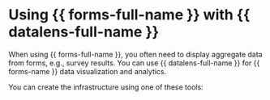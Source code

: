 # Using {{ forms-full-name }} with {{ datalens-full-name }}

When using {{ forms-full-name }}, you often need to display aggregate data from forms, e.g., survey results. You can use {{ datalens-full-name }} for {{ forms-name }} data visualization and analytics.

You can create the infrastructure using one of these tools:
